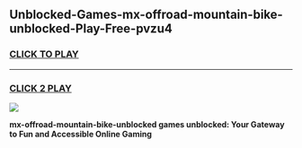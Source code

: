 
## Unblocked-Games-mx-offroad-mountain-bike-unblocked-Play-Free-pvzu4
<h3>
<a href="https://premium76.site?title=mx-offroad-mountain-bike-unblocked&ref=12A">CLICK TO PLAY</a></h3>
<hr>

<h3>
<a href="https://premium76.site?title=mx-offroad-mountain-bike-unblocked&ref=12A">CLICK 2 PLAY</a>
  
</h3>

<a href="https://premium76.site?title=mx-offroad-mountain-bike-unblocked&ref=12A"><img src="https://clearcache.store/games.png"></a>


**mx-offroad-mountain-bike-unblocked games unblocked: Your Gateway to Fun and Accessible Online Gaming**
